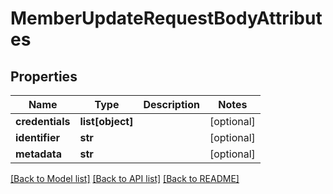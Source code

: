 # MemberUpdateRequestBodyAttributes

## Properties
Name | Type | Description | Notes
------------ | ------------- | ------------- | -------------
**credentials** | **list[object]** |  | [optional] 
**identifier** | **str** |  | [optional] 
**metadata** | **str** |  | [optional] 

[[Back to Model list]](../README.md#documentation-for-models) [[Back to API list]](../README.md#documentation-for-api-endpoints) [[Back to README]](../README.md)


